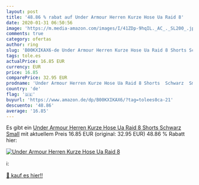 ```yaml
---
layout: post
title: '48.86 % rabat auf Under Armour Herren Kurze Hose Ua Raid 8'
date: 2020-01-31 06:50:56
image: 'https://m.media-amazon.com/images/I/41ZDp-9hqIL._AC_._SL200_.jpg'
comments: true
category: ofertas
author: ring
slug: 'B00KXIKAX6-de Under Armour Herren Kurze Hose Ua Raid 8 Shorts Schwarz Small'
tags: tole.es
actualPrice: 16.85 EUR
currency: EUR
price: 16.85
comparePrice: 32.95 EUR
prodname: 'Under Armour Herren Kurze Hose Ua Raid 8 Shorts  Schwarz  Small'
country: 'de'
flag: '🇩🇪'
buyurl: 'https://www.amazon.de/dp/B00KXIKAX6/?tag=tolees0ca-21'
descuento: '48.86'
average: '16.85'
---
```


Es gibt ein [Under Armour Herren Kurze Hose Ua Raid 8 Shorts  Schwarz  Small](https://www.amazon.de/dp/B00KXIKAX6/?tag=tolees0ca-21) mit aktuellem Preis 16.85 EUR (original: 32.95 EUR) 48.86 % Rabatt hier:

[![Under Armour Herren Kurze Hose Ua Raid 8](https://m.media-amazon.com/images/I/41ZDp-9hqIL._AC_._SL200_.jpg)](https://www.amazon.de/dp/B00KXIKAX6/?tag=tolees0ca-21)

ℹ️:


[🛒 kauf es hier!!](https://www.amazon.de/dp/B00KXIKAX6/?tag=tolees0ca-21)
